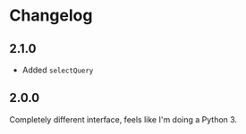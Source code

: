 # Changelog

## 2.1.0

-   Added `selectQuery`

## 2.0.0

Completely different interface, feels like I'm doing a Python 3.
